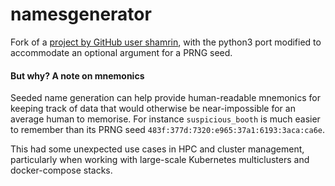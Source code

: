 namesgenerator
==============

Fork of a [project by GitHub user shamrin](https://github.com/shamrin/namesgenerator), with the python3 port modified to accommodate an optional argument for a PRNG seed.

#### But why? A note on mnemonics

Seeded name generation can help provide human-readable mnemonics for keeping track of data that would otherwise be near-impossible for an average human to memorise. For instance `suspicious_booth` is much easier to remember than its PRNG seed `483f:377d:7320:e965:37a1:6193:3aca:ca6e`.

This had some unexpected use cases in HPC and cluster management, particularly when working with large-scale Kubernetes multiclusters and docker-compose stacks.
